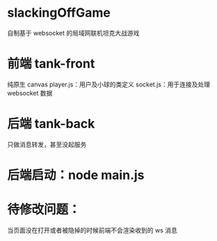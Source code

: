 # slackingOffGame

自制基于 websocket 的局域网联机坦克大战游戏

# 前端 tank-front

纯原生 canvas
player.js：用户及小球的类定义
socket.js：用于连接及处理 websocket 数据

# 后端 tank-back

只做消息转发，甚至没起服务

# 后端启动：node main.js

# 待修改问题：

当页面没在打开或者被隐掉的时候前端不会渲染收到的 ws 消息
